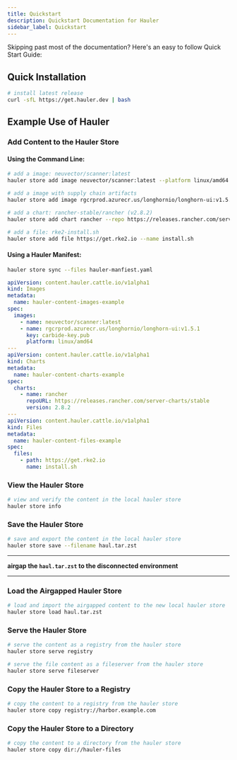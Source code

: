 ```yaml
---
title: Quickstart
description: Quickstart Documentation for Hauler
sidebar_label: Quickstart
---
```


Skipping past most of the documentation? Here's an easy to follow Quick Start Guide:

## Quick Installation

```bash
# install latest release
curl -sfL https://get.hauler.dev | bash
```

## Example Use of Hauler

### Add Content to the Hauler Store

#### Using the Command Line:

```bash
# add a image: neuvector/scanner:latest
hauler store add image neuvector/scanner:latest --platform linux/amd64

# add a image with supply chain artifacts
hauler store add image rgcrprod.azurecr.us/longhornio/longhorn-ui:v1.5.2 --key carbide-key.pub --platform linux/amd64

# add a chart: rancher-stable/rancher (v2.8.2)
hauler store add chart rancher --repo https://releases.rancher.com/server-charts/stable --version 2.8.2

# add a file: rke2-install.sh
hauler store add file https://get.rke2.io --name install.sh
```

#### Using a Hauler Manifest:

```bash
hauler store sync --files hauler-manfiest.yaml
```

```yaml title="hauler-manfiest.yaml"
apiVersion: content.hauler.cattle.io/v1alpha1
kind: Images
metadata:
  name: hauler-content-images-example
spec:
  images:
    - name: neuvector/scanner:latest
    - name: rgcrprod.azurecr.us/longhornio/longhorn-ui:v1.5.1
      key: carbide-key.pub
      platform: linux/amd64
---
apiVersion: content.hauler.cattle.io/v1alpha1
kind: Charts
metadata:
  name: hauler-content-charts-example
spec:
  charts:
    - name: rancher
      repoURL: https://releases.rancher.com/server-charts/stable
      version: 2.8.2
---
apiVersion: content.hauler.cattle.io/v1alpha1
kind: Files
metadata:
  name: hauler-content-files-example
spec:
  files:
    - path: https://get.rke2.io
      name: install.sh
```

### View the Hauler Store

```bash
# view and verify the content in the local hauler store
hauler store info
```

### Save the Hauler Store

```bash
# save and export the content in the local hauler store
hauler store save --filename haul.tar.zst
```

---

**airgap the `haul.tar.zst` to the disconnected environment**

---

### Load the Airgapped Hauler Store

```bash
# load and import the airgapped content to the new local hauler store
hauler store load haul.tar.zst
```

### Serve the Hauler Store

```bash
# serve the content as a registry from the hauler store
hauler store serve registry

# serve the file content as a fileserver from the hauler store
hauler store serve fileserver
```

### Copy the Hauler Store to a Registry

```bash
# copy the content to a registry from the hauler store
hauler store copy registry://harbor.example.com
```

### Copy the Hauler Store to a Directory

```bash
# copy the content to a directory from the hauler store
hauler store copy dir://hauler-files
```
